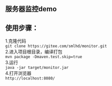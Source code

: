 ## 服务器监控demo
使用步骤：
-------
1.克隆代码  
`git clone https://gitee.com/smlhd/monitor.git`  
2.进入项目根目录，编译打包  
`mvn package -Dmaven.test.skip=true`  
3.运行  
`java -jar target/monitor.jar`  
4.打开浏览器  
`http://localhost:8080/`